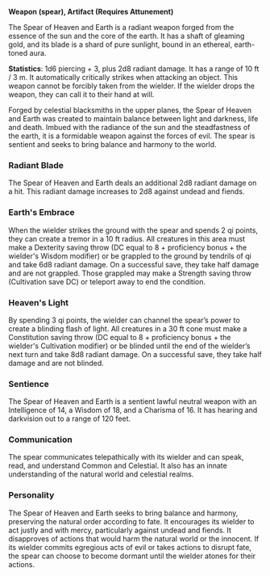 **Weapon (spear), Artifact (Requires Attunement)**

The Spear of Heaven and Earth is a radiant weapon forged from the essence of the sun and the core of the earth. It has a shaft of gleaming gold, and its blade is a shard of pure sunlight, bound in an ethereal, earth-toned aura.

**Statistics**: 1d6 piercing + 3, plus 2d8 radiant damage. It has a range of 10 ft / 3 m. It automatically critically strikes when attacking an object. This weapon cannot be forcibly taken from the wielder. If the wielder drops the weapon, they can call it to their hand at will.

Forged by celestial blacksmiths in the upper planes, the Spear of Heaven and Earth was created to maintain balance between light and darkness, life and death. Imbued with the radiance of the sun and the steadfastness of the earth, it is a formidable weapon against the forces of evil. The spear is sentient and seeks to bring balance and harmony to the world.

### Radiant Blade

The Spear of Heaven and Earth deals an additional 2d8 radiant damage on a hit. This radiant damage increases to 2d8 against undead and fiends.

### Earth's Embrace

When the wielder strikes the ground with the spear and spends 2 qi points, they can create a tremor in a 10 ft radius. All creatures in this area must make a Dexterity saving throw (DC equal to 8 + proficiency bonus + the wielder's Wisdom modifier) or be grappled to the ground by tendrils of qi and take 6d8 radiant damage. On a successful save, they take half damage and are not grappled. Those grappled may make a Strength saving throw (Cultivation save DC) or teleport away to end the condition.

### Heaven's Light

By spending 3 qi points, the wielder can channel the spear’s power to create a blinding flash of light. All creatures in a 30 ft cone must make a Constitution saving throw (DC equal to 8 + proficiency bonus + the wielder's Cultivation modifier) or be blinded until the end of the wielder’s next turn and take 8d8 radiant damage. On a successful save, they take half damage and are not blinded.

### Sentience

The Spear of Heaven and Earth is a sentient lawful neutral weapon with an Intelligence of 14, a Wisdom of 18, and a Charisma of 16. It has hearing and darkvision out to a range of 120 feet.

### Communication

The spear communicates telepathically with its wielder and can speak, read, and understand Common and Celestial. It also has an innate understanding of the natural world and celestial realms.

### Personality

The Spear of Heaven and Earth seeks to bring balance and harmony, preserving the natural order according to fate. It encourages its wielder to act justly and with mercy, particularly against undead and fiends. It disapproves of actions that would harm the natural world or the innocent. If its wielder commits egregious acts of evil or takes actions to disrupt fate, the spear can choose to become dormant until the wielder atones for their actions.
